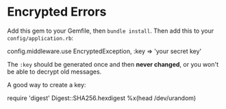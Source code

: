 Encrypted Errors
================

Add this gem to your Gemfile, then `bundle install`. Then add this to your `config/application.rb`:

  config.middleware.use EncryptedException, :key => 'your secret key'

The `:key` should be generated once and then **never changed**, or you won't be able to decrypt old messages.

A good way to create a key:

  require 'digest'
  Digest::SHA256.hexdigest %x(head /dev/urandom)

